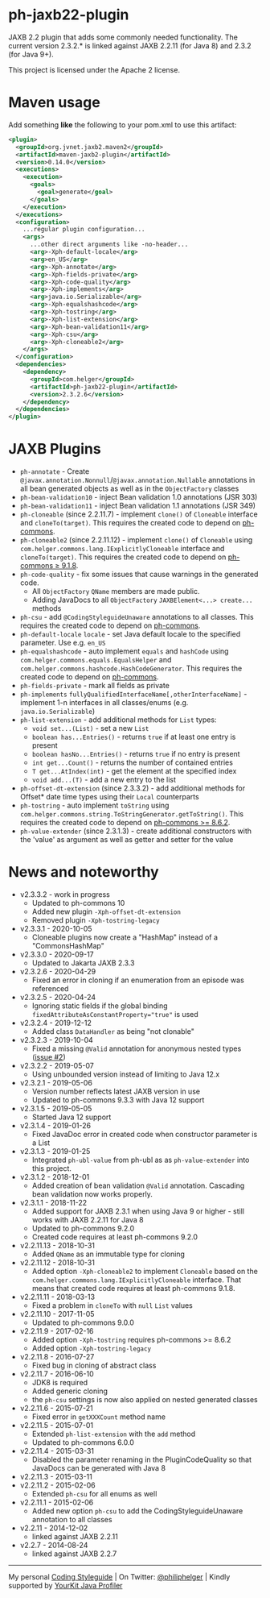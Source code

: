 # ph-jaxb22-plugin

JAXB 2.2 plugin that adds some commonly needed functionality.
The current version 2.3.2.* is linked against JAXB 2.2.11 (for Java 8) and 2.3.2 (for Java 9+).

This project is licensed under the Apache 2 license.

# Maven usage

Add something **like** the following to your pom.xml to use this artifact:

```xml
<plugin>
  <groupId>org.jvnet.jaxb2.maven2</groupId>
  <artifactId>maven-jaxb2-plugin</artifactId>
  <version>0.14.0</version>
  <executions>
    <execution>
      <goals>
        <goal>generate</goal>
      </goals>
    </execution>
  </executions>
  <configuration>
    ...regular plugin configuration...
    <args>
      ...other direct arguments like -no-header...
      <arg>-Xph-default-locale</arg>
      <arg>en_US</arg>
      <arg>-Xph-annotate</arg>
      <arg>-Xph-fields-private</arg>
      <arg>-Xph-code-quality</arg>
      <arg>-Xph-implements</arg>
      <arg>java.io.Serializable</arg>
      <arg>-Xph-equalshashcode</arg>
      <arg>-Xph-tostring</arg>
      <arg>-Xph-list-extension</arg>
      <arg>-Xph-bean-validation11</arg>
      <arg>-Xph-csu</arg>
      <arg>-Xph-cloneable2</arg>
    </args>
  </configuration>
  <dependencies>
    <dependency>
      <groupId>com.helger</groupId>
      <artifactId>ph-jaxb22-plugin</artifactId>
      <version>2.3.2.6</version>
    </dependency>
  </dependencies>
</plugin>
```

# JAXB Plugins

* `ph-annotate` - Create `@javax.annotation.Nonnull`/`@javax.annotation.Nullable` annotations in all bean generated objects as well as in the `ObjectFactory` classes
* `ph-bean-validation10` - inject Bean validation 1.0 annotations (JSR 303)
* `ph-bean-validation11` - inject Bean validation 1.1 annotations (JSR 349)
* `ph-cloneable` (since 2.2.11.7) - implement `clone()` of `Cloneable` interface and `cloneTo(target)`. This requires the created code to depend on [ph-commons](https://github.com/phax/ph-commons).
* `ph-cloneable2` (since 2.2.11.12) - implement `clone()` of `Cloneable` using `com.helger.commons.lang.IExplicitlyCloneable` interface and `cloneTo(target)`. This requires the created code to depend on [ph-commons &ge; 9.1.8](https://github.com/phax/ph-commons).
* `ph-code-quality` - fix some issues that cause warnings in the generated code.
    * All `ObjectFactory` `QName` members are made public.
    * Adding JavaDocs to all `ObjectFactory` `JAXBElement<...> create...` methods
* `ph-csu` - add `@CodingStyleguideUnaware` annotations to all classes. This requires the created code to depend on [ph-commons](https://github.com/phax/ph-commons).
* `ph-default-locale` `locale` - set Java default locale to the specified parameter. Use e.g. `en_US`
* `ph-equalshashcode` - auto implement `equals` and `hashCode` using `com.helger.commons.equals.EqualsHelper` and `com.helger.commons.hashcode.HashCodeGenerator`. This requires the created code to depend on [ph-commons](https://github.com/phax/ph-commons). 
* `ph-fields-private` - mark all fields as private
* `ph-implements` `fullyQualifiedInterfaceName[,otherInterfaceName]` - implement 1-n interfaces in all classes/enums (e.g. `java.io.Serializable`)
* `ph-list-extension` - add additional methods for `List` types:
    * `void set...(List)` - set a new `List`
    * `boolean has...Entries()` - returns `true` if at least one entry is present
    * `boolean hasNo...Entries()` - returns `true` if no entry is present
    * `int get...Count()` - returns the number of contained entries
    * `T get...AtIndex(int)` - get the element at the specified index
    * `void add...(T)` - add a new entry to the list
* `ph-offset-dt-extension` (since 2.3.3.2) - add additional methods for Offset* date time types using their `Local` counterparts
* `ph-tostring` - auto implement `toString` using `com.helger.commons.string.ToStringGenerator.getToString()`. This requires the created code to depend on [ph-commons >= 8.6.2](https://github.com/phax/ph-commons). 
* `ph-value-extender` (since 2.3.1.3) - create additional constructors with the 'value' as argument as well as getter and setter for the value

# News and noteworthy

* v2.3.3.2 - work in progress
    * Updated to ph-commons 10
    * Added new plugin `-Xph-offset-dt-extension`
    * Removed plugin `-Xph-tostring-legacy`
* v2.3.3.1 - 2020-10-05
    * Cloneable plugins now create a "HashMap" instead of a "CommonsHashMap"
* v2.3.3.0 - 2020-09-17
    * Updated to Jakarta JAXB 2.3.3
* v2.3.2.6 - 2020-04-29
    * Fixed an error in cloning if an enumeration from an episode was referenced
* v2.3.2.5 - 2020-04-24
    * Ignoring static fields if the global binding `fixedAttributeAsConstantProperty="true"` is used
* v2.3.2.4 - 2019-12-12
    * Added class `DataHandler` as being "not clonable"
* v2.3.2.3 - 2019-10-04
    * Fixed a missing `@Valid` annotation for anonymous nested types ([issue #2](https://github.com/phax/ph-jaxb22-plugin/issues/2)) 
* v2.3.2.2 - 2019-05-07
    * Using unbounded version instead of limiting to Java 12.x
* v2.3.2.1 - 2019-05-06
    * Version number reflects latest JAXB version in use
    * Updated to ph-commons 9.3.3 with Java 12 support
* v2.3.1.5 - 2019-05-05
    * Started Java 12 support 
* v2.3.1.4 - 2019-01-26
    * Fixed JavaDoc error in created code when constructor parameter is a List 
* v2.3.1.3 - 2019-01-25
    * Integrated `ph-ubl-value` from ph-ubl as as `ph-value-extender` into this project. 
* v2.3.1.2 - 2018-12-01
    * Added creation of bean validation `@Valid` annotation. Cascading bean validation now works properly.
* v2.3.1.1 - 2018-11-22
    * Added support for JAXB 2.3.1 when using Java 9 or higher - still works with JAXB 2.2.11 for Java 8
    * Updated to ph-commons 9.2.0 
    * Created code requires at least ph-commons 9.2.0
* v2.2.11.13 - 2018-10-31
    * Added `QName` as an immutable type for cloning
* v2.2.11.12 - 2018-10-31
    * Added option `-Xph-cloneable2` to implement `Cloneable` based on the `com.helger.commons.lang.IExplicitlyCloneable` interface. That means that created code requires at least ph-commons 9.1.8.
* v2.2.11.11 - 2018-03-13
    * Fixed a problem in `cloneTo` with `null` `List` values 
* v2.2.11.10 - 2017-11-05
    * Updated to ph-commons 9.0.0
* v2.2.11.9 - 2017-02-16
    * Added option `-Xph-tostring` requires ph-commons >= 8.6.2 
    * Added option `-Xph-tostring-legacy`
* v2.2.11.8 - 2016-07-27
    * Fixed bug in cloning of abstract class
* v2.2.11.7 - 2016-06-10
    * JDK8 is required
    * Added generic cloning 
    * the `ph-csu` settings is now also applied on nested generated classes
* v2.2.11.6 - 2015-07-21
    * Fixed error in `getXXXCount` method name
* v2.2.11.5 - 2015-07-01
    * Extended `ph-list-extension` with the `add` method
    * Updated to ph-commons 6.0.0
* v2.2.11.4 - 2015-03-31
    * Disabled the parameter renaming in the PluginCodeQuality so that JavaDocs can be generated with Java 8
* v2.2.11.3 - 2015-03-11
* v2.2.11.2 - 2015-02-06
    * Extended `ph-csu` for all enums as well
* v2.2.11.1 - 2015-02-06
    * Added new option `ph-csu` to add the CodingStyleguideUnaware annotation to all classes
* v2.2.11 - 2014-12-02
    * linked against JAXB 2.2.11
* v2.2.7 - 2014-08-24
    * linked against JAXB 2.2.7

---

My personal [Coding Styleguide](https://github.com/phax/meta/blob/master/CodingStyleguide.md) |
On Twitter: <a href="https://twitter.com/philiphelger">@philiphelger</a> |
Kindly supported by [YourKit Java Profiler](https://www.yourkit.com)